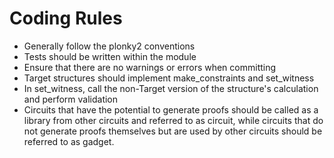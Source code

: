 # Coding Rules

- Generally follow the plonky2 conventions
- Tests should be written within the module
- Ensure that there are no warnings or errors when committing
- Target structures should implement make_constraints and set_witness
- In set_witness, call the non-Target version of the structure's calculation and perform validation
- Circuits that have the potential to generate proofs should be called as a library from other circuits and referred to as circuit, while circuits that do not generate proofs themselves but are used by other circuits should be referred to as gadget.
